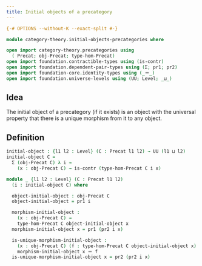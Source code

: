 ```yaml
---
title: Initial objects of a precategory
---
```


```agda
{-# OPTIONS --without-K --exact-split #-}

module category-theory.initial-objects-precategories where

open import category-theory.precategories using
  ( Precat; obj-Precat; type-hom-Precat)
open import foundation.contractible-types using (is-contr)
open import foundation.dependent-pair-types using (Σ; pr1; pr2)
open import foundation-core.identity-types using (_＝_)
open import foundation.universe-levels using (UU; Level; _⊔_)
```

## Idea

The initial object of a precategory (if it exists) is an object with the universal property that there is a unique morphism from it to any object.

## Definition

```agda
initial-object : {l1 l2 : Level} (C : Precat l1 l2) → UU (l1 ⊔ l2)
initial-object C =
  Σ (obj-Precat C) λ i →
    (x : obj-Precat C) → is-contr (type-hom-Precat C i x)

module _ {l1 l2 : Level} (C : Precat l1 l2)
  (i : initial-object C) where

  object-initial-object : obj-Precat C
  object-initial-object = pr1 i

  morphism-initial-object :
    (x : obj-Precat C) →
    type-hom-Precat C object-initial-object x
  morphism-initial-object x = pr1 (pr2 i x)

  is-unique-morphism-initial-object :
    (x : obj-Precat C) (f : type-hom-Precat C object-initial-object x) →
    morphism-initial-object x ＝ f
  is-unique-morphism-initial-object x = pr2 (pr2 i x)
```
